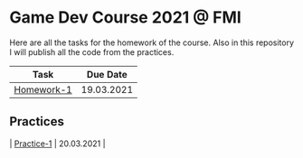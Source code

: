 # Game Dev Course 2021 @ FMI

Here are all the tasks for the homework of the course. Also in this repository I will publish all the code from the practices.
 
| Task | Due Date |
|:----:|:--------:|
| [Homework-1](https://github.com/StefanRRachkov/Game-Dev-Course-2021/tree/main/Homework-1) | 19.03.2021 |

## Practices
| [Practice-1](https://github.com/StefanRRachkov/Game-Dev-Course-2021/tree/main/Practice-1) | 20.03.2021 |
